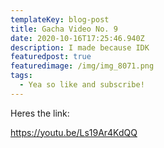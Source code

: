 ```yaml
---
templateKey: blog-post
title: Gacha Video No. 9
date: 2020-10-16T17:25:46.940Z
description: I made because IDK
featuredpost: true
featuredimage: /img/img_8071.png
tags:
  - Yea so like and subscribe!
---
```

Heres the link:

https://youtu.be/Ls19Ar4KdQQ
